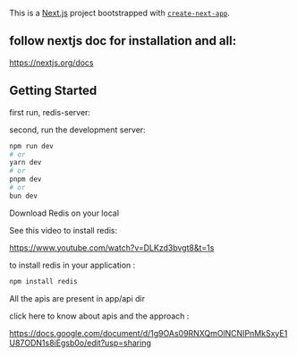 This is a [Next.js](https://nextjs.org/) project bootstrapped with [`create-next-app`](https://github.com/vercel/next.js/tree/canary/packages/create-next-app).

## follow nextjs doc for installation and all:

https://nextjs.org/docs

## Getting Started

first run, redis-server:

second, run the development server:

```bash
npm run dev
# or
yarn dev
# or
pnpm dev
# or
bun dev
```

Download Redis on your local

See this video to install redis:

https://www.youtube.com/watch?v=DLKzd3bvgt8&t=1s

to install redis in your application :

```bash
npm install redis

```

All the apis are present in app/api dir

click here to know about apis and the approach :

https://docs.google.com/document/d/1g9OAs09RNXQmOlNCNIPnMkSxyE1U87ODN1s8iEgsb0o/edit?usp=sharing
